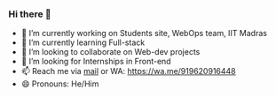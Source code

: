 ### Hi there 👋

<!--
**SagarDNG/SagarDNG** is a ✨ _special_ ✨ repository because its `README.md` (this file) appears on your GitHub profile.

Here are some ideas to get you started:
- 💬 Ask me about anything about Front-end
- ⚡ Fun fact: You know, if you know😂
-->
- 🔭 I’m currently working on Students site, WebOps team, IIT Madras
- 🌱 I’m currently learning Full-stack
- 👯 I’m looking to collaborate on Web-dev projects
- 🤔 I’m looking for Internships in Front-end
- 📫 Reach me via [mail](mailto:ed20b054@smail.iitm.ac.in) or WA: https://wa.me/919620916448
- 😄 Pronouns: He/Him


